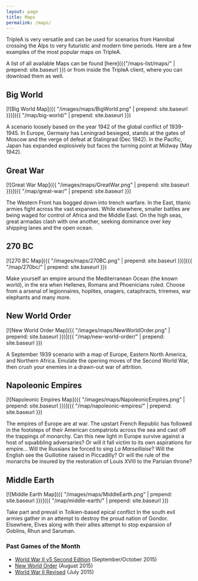 ```yaml
---
layout: page
title: Maps
permalink: /maps/
---
```


TripleA is very versatile and can be used for scenarios from Hannibal crossing the Alps to very futuristic and modern time periods. Here are a few examples of the most popular maps on TripleA.

A list of all available Maps can be found [here]({{"/maps-list/maps/" | prepend: site.baseurl }}) or from inside the TripleA client, where you can download them as well.

## Big World

[![Big World Map]({{ "/images/maps/BigWorld.png" | prepend: site.baseurl }})]({{ "/map/big-world/" | prepend: site.baseurl }})

A scenario loosely based on the year 1942 of the global conflict of 1939-1945. In Europe, Germany has Leningrad besieged, stands at the gates of Moscow and the verge of defeat at Stalingrad (Dec 1942). In the Pacific, Japan has expanded explosively but faces the turning point at Midway (May 1942).

## Great War

[![Great War Map]({{ "/images/maps/GreatWar.png" | prepend: site.baseurl }})]({{ "/map/great-war/" | prepend: site.baseurl }})

The Western Front has bogged down into trench warfare. In the East, titanic armies fight across the vast expanses. While elsewhere, smaller battles are being waged for control of Africa and the Middle East. On the high seas, great armadas clash with one another, seeking dominance over key shipping lanes and the open ocean.

## 270 BC

[![270 BC Map]({{ "/images/maps/270BC.png" | prepend: site.baseurl }})]({{ "/map/270bc/" | prepend: site.baseurl }})

Make yourself an empire around the Mediterranean Ocean (the known world), in the era when Hellenes, Romans and Phoenicians ruled. Choose from a arsenal of legionnaires, hoplites, onagers, cataphracts, triremes, war elephants and many more.

## New World Order

[![New World Order Map]({{ "/images/maps/NewWorldOrder.png" | prepend: site.baseurl }})]({{ "/map/new-world-order/" | prepend: site.baseurl }})

A September 1939 scenario with a map of Europe, Eastern North America, and Northern Africa. Emulate the opening moves of the Second World War, then crush your enemies in a drawn-out war of attrition.

## Napoleonic Empires

[![Napoleonic Empires Map]({{ "/images/maps/NapoleonicEmpires.png" | prepend: site.baseurl }})]({{ "/map/napoleonic-empires/" | prepend: site.baseurl }})

The empires of Europe are at war. The upstart French Republic has followed in the footsteps of their American compatriots across the sea and cast off the trappings of monarchy. Can this new light in Europe survive against a host of squabbling adversaries? Or will it fall victim to its own aspirations for empire... Will the Russians be forced to sing *La Marseillaise*? Will the English see the Guillotine raised in Piccadilly? Or will the rule of the monarchs be insured by the restoration of Louis XVIII to the Parisian throne?

## Middle Earth

[![Middle Earth Map]({{ "/images/maps/MiddleEarth.png" | prepend: site.baseurl }})]({{ "/map/middle-earth/" | prepend: site.baseurl }})

Take part and prevail in Tolkien-based epical conflict  In the south evil armies gather in an attempt to destroy the proud nation of Gondor. Elsewhere, Elves along with their allies attempt to stop expansion of Goblins, Rhun and Saruman.

### Past Games of the Month
* [World War II v5 Second Edition](http://tripleadev.1671093.n2.nabble.com/Game-of-the-month-3-td7589447.html) (September/October 2015)
* [New World Order](http://tripleadev.1671093.n2.nabble.com/Game-of-the-Month-2-td7588951.html) (August 2015)
* [World War II Revised](http://tripleadev.1671093.n2.nabble.com/Game-of-the-Month-1-td7588663.html) (July 2015)

